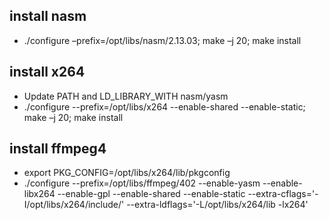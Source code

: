 ## install nasm ##
- ./configure –prefix=/opt/libs/nasm/2.13.03; make –j 20; make install

## install x264 ##
- Update PATH and LD_LIBRARY_WITH nasm/yasm
- ./configure --prefix=/opt/libs/x264  --enable-shared --enable-static; make –j 20; make install

## install ffmpeg4 ##
- export PKG_CONFIG=/opt/libs/x264/lib/pkgconfig
- ./configure --prefix=/opt/libs/ffmpeg/402 --enable-yasm   --enable-libx264  --enable-gpl --enable-shared --enable-static --extra-cflags='-I/opt/libs/x264/include/' --extra-ldflags='-L/opt/libs/x264/lib -lx264'
